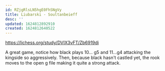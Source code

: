 ```yaml
---
id: RZjgRlsLN5hgE0FhSNgVy
title: Liubarski - Soultanbeieff
desc: ''
updated: 1624812892910
created: 1624812640522
---
```


https://lichess.org/study/DVIX3vFT/Zb6919di


A great game, notice how black plays 10... g5 and 11...g4 attacking the kingside so aggressively. Then, because black hasn't castled yet, the rook moves to the open g file making it quite a strong attack.
